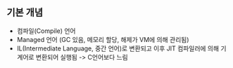 ## 기본 개념
- 컴파일(Compile) 언어
- Managed 언어 (GC 있음, 메모리 할당, 해제가 VM에 의해 관리됨)
- IL(Intermediate Language, 중간 언어)로 변환되고 이후 JIT 컴파일러에 의해 기계어로 변환되어 실행됨 -> C언어보다 느림
